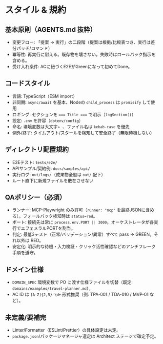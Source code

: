 # スタイル & 規約

## 基本原則（AGENTS.md 抜粋）
- 変更フロー: 「提案 → 実行」の二段階（提案は根拠/比較表つき、実行は差分パッチ/コマンド）
- 冪等性: 再実行に耐える。既存物を壊さない。失敗時はロールバック指示を含める。
- 受け入れ条件: ACに紐づくE2EがGreenになって初めてDone。

## コードスタイル
- 言語: TypeScript（ESM import）
- 非同期: `async/await` を基本、Nodeの `child_process` は `promisify` して使用
- ロギング: セクションを `=== Title ===` で明示（`logSection()`）
- 設定: `.env` を許容（`dotenv/config`）
- 命名: 環境変数は大文字+`_`、ファイル名は `kebab-case` を優先
- 例外/終了: タイムアウト/スタールを検知して安全終了（無限待機しない）

## ディレクトリ配置規約
- E2Eテスト: `tests/e2e/`
- APIサンプル/契約例: `docs/samples/api/`
- 実行ログ: `out/logs/`（成果物全般は `out/` 配下）
- ルート直下に新規ファイルを散在させない

## QAポリシー（必須）
- ランナー: MCP-Playwright のみ許可（`runner: "mcp"` を最終JSONに含める）。フォールバック検知時は `status=red`。
- ポート: 接続先は常に `process.env.PORT || 3000`。オーケストレータが各実行でエフェメラルPORTを割当。
- 判定: 最低3テスト（正常/バリデーション/異常）すべて pass → GREEN。それ以外は RED。
- 安定化: 明示的な待機・入力検証・クリック活性確認などのアンチフレーク手順を遵守。

## ドメイン仕様
- `DOMAIN_SPEC` 環境変数で PO に渡す仕様ファイルを切替（既定: `domains/examples/travel-planner.md`）。
- AC ID は `[A-Z]{2,5}-\d+` 形式推奨（例: TPA-001 / TDA-010 / MVP-01 など）。

## 未定義/要補完
- Linter/Formatter（ESLint/Prettier）の具体設定は未定。
- `package.json`/パッケージマネージャ選定は Architect ステージで確定予定。
